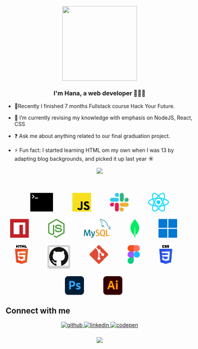    

<div align="center"><img src="https://media.tenor.com/NqKn2UhXzU0AAAAi/get-greeting-say-hi.gif" align="center" width="200" height="200" /></div>  

### <div align="center">I'm Hana, a web developer 👩‍💻🚀</div>  
  

- 🔭Recently I finished 7 months Fullstack course Hack Your Future.
  

- 🌱 I’m currently revising my knowledge with emphasis on NodeJS, React, CSS
  

- ❓ Ask me about anything related to our final graduation project.  
  

- ⚡ Fun fact: I started learning HTML om my own when I was 13 by adapting blog backgrounds, and picked it up last year ☀️



<div align="center"><img src="https://github-readme-stats.vercel.app/api?username=hhana1-a&show_icons=true&count_private=true&hide_border=true" align="center" /></div>  


<br/>  
<br/>  

<br/>  
<div style="display: flex; flex-wrap: wrap; gap: 20px; justify-content: center;">  &nbsp;&nbsp;&nbsp;
    <img src="./assets/terminal.svg" alt="Terminal" height="50" >&nbsp;&nbsp;&nbsp;
    <img src="./assets/javascript.svg" alt="JavaScript" height="50">&nbsp;&nbsp;&nbsp;
    <img src="./assets/slack-icon.svg" alt="Slack" height="50" >&nbsp;&nbsp;&nbsp;
    <img src="./assets/react.svg" alt="React" height="50" >&nbsp;&nbsp;&nbsp;
    <img src="./assets/npm-icon.svg" alt="NPM" height="50" >&nbsp;&nbsp;&nbsp;
    <img src="./assets/nodejs-icon.svg" alt="Node.js" height="50" >&nbsp;&nbsp;&nbsp;
    <img src="./assets/mysql.svg" alt="MySQL" height="50" >&nbsp;&nbsp;&nbsp;
    <img src="./assets/mongodb-icon.svg" alt="MongoDB" height="50" >&nbsp;&nbsp;&nbsp;
    <img src="./assets/microsoft-windows-icon.svg" alt="Windows" height="50">&nbsp;&nbsp;&nbsp;
    <img src="./assets/html-5.svg" alt="HTML5" height="50">&nbsp;&nbsp;&nbsp;
 <span style="background-color: lightgrey; padding: 5px; border-radius: 5px;">
    <img src="./assets/github-icon.svg" alt="GitHub" height="50">
</span>&nbsp;&nbsp;&nbsp;
    <img src="./assets/git-icon.svg" alt="Git" height="50">&nbsp;&nbsp;&nbsp;
    <img src="./assets/figma.svg" alt="Figma" height="50">&nbsp;&nbsp;&nbsp;
    <img src="./assets/css-3.svg" alt="CSS3" height="50" >&nbsp;&nbsp;&nbsp;
    <img src="./assets/adobe-photoshop.svg" alt="Photoshop" height="50">&nbsp;&nbsp;&nbsp;
    <img src="./assets/adobe-illustrator.svg" alt="Illustrator" height="50">&nbsp;&nbsp;&nbsp;
</div>


## Connect with me  
<div align="center">
<a href="https://github.com/hhana1-a" target="_blank">
<img src=https://img.shields.io/badge/github-%2324292e.svg?&style=for-the-badge&logo=github&logoColor=white alt=github style="margin-bottom: 5px;" />
</a>
<a href="https://www.linkedin.com/in/hana-hulic-45816221b" target="_blank">
<img src=https://img.shields.io/badge/linkedin-%231E77B5.svg?&style=for-the-badge&logo=linkedin&logoColor=white alt=linkedin style="margin-bottom: 5px;" />
</a>
<a href="https://codepen.io/heyhana_777" target="_blank">
<img src=https://img.shields.io/badge/codepen-%23131417.svg?&style=for-the-badge&logo=codepen&logoColor=white alt=codepen style="margin-bottom: 5px;" />
</a>  
</div>  
  

<br/>  




<div align="center">
<img src="https://komarev.com/ghpvc/?username=hhana1-a&&style=flat-square" align="center" />
</div>  
  

